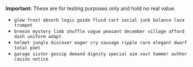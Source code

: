 
**Important:** These are for testing purposes only and hold no real value.

* `glow frost absorb logic guide fluid cart social junk balance lava trumpet`
* `breeze mystery limb shuffle vague peasant december village afford dash uniform adapt`
* `helmet jungle discover eager cry sausage ripple rare elegant dwarf total poet`
* `garage sister gossip demand dignity special aim vast hammer author casino notice`